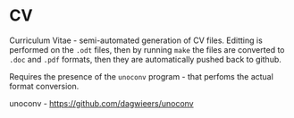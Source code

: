 # CV
Curriculum Vitae - semi-automated generation of CV files. Editting is performed on the `.odt` files, then by running `make` the files are converted to `.doc` and `.pdf` formats, then they are automatically pushed back to github.

Requires the presence of the `unoconv` program - that perfoms the actual format conversion.

unoconv - https://github.com/dagwieers/unoconv
